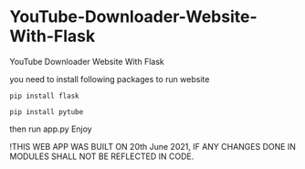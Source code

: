 # YouTube-Downloader-Website-With-Flask
YouTube Downloader Website With Flask

you need to install following packages to run website
````
pip install flask
````
````
pip install pytube
````
then run app.py
Enjoy


!THIS WEB APP WAS BUILT ON 20th June 2021, IF ANY CHANGES DONE IN MODULES SHALL NOT BE REFLECTED IN CODE.
